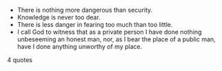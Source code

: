 - There is nothing more dangerous than security.
 - Knowledge is never too dear.
 - There is less danger in fearing too much than too little.
 - I call God to witness that as a private person I have done nothing unbeseeming an honest man, nor, as I bear the place of a public man, have I done anything unworthy of my place.

4 quotes